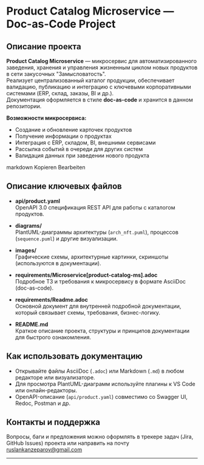 # Product Catalog Microservice — Doc-as-Code Project

## Описание проекта

**Product Catalog Microservice** — микросервис для автоматизированного заведения, хранения и управления жизненным циклом новых продуктов в сети закусочных "Замысловатость".  
Реализует централизованный каталог продукции, обеспечивает валидацию, публикацию и интеграцию с ключевыми корпоративными системами (ERP, склад, заказы, BI и др.).  
Документация оформляется в стиле **doc-as-code** и хранится в данном репозитории.

**Возможности микросервиса:**
- Создание и обновление карточек продуктов
- Получение информации о продуктах
- Интеграция с ERP, складом, BI, внешними сервисами
- Рассылка событий в очереди для других систем
- Валидация данных при заведении нового продукта

markdown
Kopieren
Bearbeiten

## Описание ключевых файлов

- **api/product.yaml**  
  OpenAPI 3.0 спецификация REST API для работы с каталогом продуктов.

- **diagrams/**  
  PlantUML-диаграммы архитектуры (`arch_nft.puml`), процессов (`sequence.puml`) и другие визуализации.

- **images/**  
  Графические схемы, архитектурные картинки, скриншоты (используются в документации).

- **requirements/Microservice[product-catalog-ms].adoc**  
  Подробное ТЗ и требования к микросервису в формате AsciiDoc (doc-as-code).

- **requirements/Readme.adoc**  
  Основной документ для внутренней подробной документации, который связывает схемы, требования, бизнес-логику.

- **README.md**  
  Краткое описание проекта, структуры и принципов документации для быстрого ознакомления.

## Как использовать документацию

- Открывайте файлы AsciiDoc (`.adoc`) или Markdown (`.md`) в любом редакторе или визуализаторе.
- Для просмотра PlantUML-диаграмм используйте плагины к VS Code или онлайн-редакторы.
- OpenAPI-описание (`api/product.yaml`) совместимо со Swagger UI, Redoc, Postman и др.

## Контакты и поддержка

Вопросы, баги и предложения можно оформлять в трекере задач (Jira, GitHub Issues) проекта или направить на почту ruslankanzeparov@gmail.com

---
